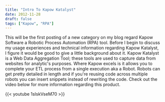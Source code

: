 ```yaml
---
title: "Intro To Kapow Katalyst"
date: 2012-11-28
draft: false
tags: ["Kapow", "RPA"]
---
```



This will be the first posting of a new category on my blog regard Kapow Software a Robotic Process Automation (RPA) tool. Before I begin to discuss my usage experiences and technical information regarding Kapow Katalyst, I figure it would be good to give a little background about it. Kapow Katalyst is a Web Data Aggregation Tool; these tools are used to capture data from websites for analytic's purposes. Where Kapow excels is it allows you to complete your ETL process from a single execution aka a Robot. Robots can get pretty detailed in length and if you're reusing code across multiple robots you can insert snippets instead of rewriting the code. Check out the video below for more information regarding this product.

{{< youtube 1sIskVseM70 >}}